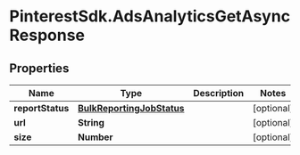 # PinterestSdk.AdsAnalyticsGetAsyncResponse

## Properties

Name | Type | Description | Notes
------------ | ------------- | ------------- | -------------
**reportStatus** | [**BulkReportingJobStatus**](BulkReportingJobStatus.md) |  | [optional] 
**url** | **String** |  | [optional] 
**size** | **Number** |  | [optional] 


